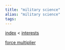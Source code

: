 ```yaml
---
title: "military science"
alias: "military science"
tags: 
---
```


[index](_index.md) < [interests](1-interests.md)

[force multiplier](force-multiplier.md)